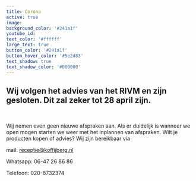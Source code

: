 ```yaml
---
title: Corona
active: true
image:
background_color: '#241a1f'
youtube_id:
text_color: '#ffffff'
large_text: true
button_color: '#241a1f'
button_hover_color: '#5e2d83'
text_shadow: true
text_shadow_color: '#000000'
---
```


## Wij volgen het advies van het RIVM en zijn gesloten. Dit zal zeker tot 28 april zijn.

&nbsp;

Wij nemen even geen nieuwe afspraken aan. Als er duidelijk is wanneer we open mogen starten we weer met het inplannen van afspraken. Wilt je producten kopen of advies? Wij zijn bereikbaar via

mail: receptie@koffijberg.nl

Whatsapp: 06-47 26 86 86

Telefoon: 020-6732374

&nbsp;